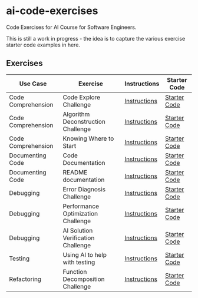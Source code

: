 # ai-code-exercises

Code Exercises for AI Course for Software Engineers.

This is still a work in progress - the idea is to capture the various exercise starter code examples in here.

## Exercises

 Use Case | Exercise | Instructions | Starter Code |
| --- | --- | --- | --- |
| Code Comprehension | Code Explore Challenge | [Instructions](https://dev.ai.wethinkco.de/ai-software/ai-use-cases/exercises/exercise-code-comprehension-001/) | [Starter Code](use-cases/code-comprehension-001/README.md) |
| Code Comprehension | Algorithm Deconstruction Challenge | [Instructions](https://dev.ai.wethinkco.de/ai-software/ai-use-cases/exercises/exercise-code-algorithms/) | [Starter Code](use-cases/code-algorithms/README.md) |
| Code Comprehension | Knowing Where to Start | [Instructions](https://dev.ai.wethinkco.de/ai-software/ai-use-cases/exercises/exercise-code-comprehension-002/) | [Starter Code](use-cases/code-algorithms/README.md) |
| Documenting Code | Code Documentation | [Instructions](https://dev.ai.wethinkco.de/ai-software/ai-use-cases/exercises/exercise-doc-code/) | [Starter Code](use-cases/code-algorithms/README.md) |
| Documenting Code |README documentation | [Instructions](https://dev.ai.wethinkco.de/ai-software/ai-use-cases/exercises/exercise-doc-readme/) | [Starter Code](use-cases/code-algorithms/README.md) |
| Debugging | Error Diagnosis Challenge | [Instructions](https://dev.ai.wethinkco.de/ai-software/ai-use-cases/exercises/exercise-debug-errors-001/) | [Starter Code](use-cases/debug-errors-001/README.md) |
| Debugging | Performance Optimization Challenge | [Instructions](https://dev.ai.wethinkco.de/ai-software/ai-use-cases/exercises/exercise-code-performance/) | [Starter Code](use-cases/debug-performance/README.md) |
| Debugging | AI Solution Verification Challenge | [Instructions](https://dev.ai.wethinkco.de/ai-software/ai-use-cases/exercises/exercise-debug-limitations/) | [Starter Code](use-cases/debug-limitations/README.md) |
| Testing | Using AI to help with testing | [Instructions](https://dev.ai.wethinkco.de/ai-software/ai-use-cases/exercises/exercise-testing-001/) | [Starter Code](use-cases/testing-001) |
| Refactoring | Function Decomposition Challenge | [Instructions](https://dev.ai.wethinkco.de/ai-software/ai-use-cases/exercises/exercise-refactor-functions/) | [Starter Code](use-cases/refactor-functions) |
